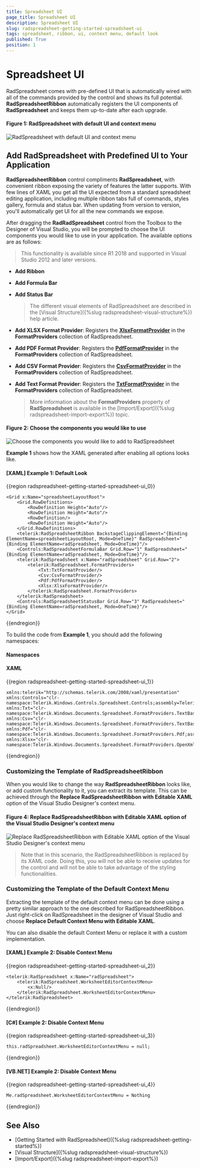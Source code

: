 ```yaml
---
title: Spreadsheet UI
page_title: Spreadsheet UI
description: Spreadsheet UI
slug: radspreadsheet-getting-started-spreadsheet-ui
tags: spreadsheet, ribbon, ui, context menu, default look
published: True
position: 1
---
```


# Spreadsheet UI

RadSpreadsheet comes with pre-defined UI that is automatically wired with all of the commands provided by the control and shows its full potential. **RadSpreadsheetRibbon** automatically registers the UI components of **RadSpreadsheet** and keeps them up-to-date after each upgrade.

#### Figure 1: RadSpreadsheet with default UI and context menu
![RadSpreadsheet with default UI and context menu](images/RadSpreadsheet_Ribbon_01.png)


## Add RadSpreadsheet with Predefined UI to Your Application

**RadSpreadsheetRibbon** control compliments **RadSpreadsheet**, with convenient ribbon exposing the variety of features the latter supports. With few lines of XAML you get all the UI expected from a standard spreadsheet editing application, including multiple ribbon tabs full of commands, styles gallery, formula and status bar. When updating from version to version, you'll automatically get UI for all the new commands we expose.

After dragging the **RadRadSpreadsheet** control from the Toolbox to the Designer of Visual Studio, you will be prompted to choose the UI components you would like to use in your application. The available options are as follows:

>This functionality is available since R1 2018 and supported in Visual Studio 2012 and later versions.

* **Add Ribbon**

* **Add Formula Bar**

* **Add Status Bar**

	> The different visual elements of RadSpreadsheet are described in the [Visual Structure]({%slug radspreadsheet-visual-structure%}) help article.

* **Add XLSX Format Provider**: Registers the [**XlsxFormatProvider**](https://docs.telerik.com/devtools/document-processing/libraries/radspreadprocessing/formats-and-conversion/xlsx/xlsxformatprovider) in the **FormatProviders** collection of RadSpreadsheet.

* **Add PDF Format Provider**: Registers the [**PdfFormatProvider**](https://docs.telerik.com/devtools/document-processing/libraries/radspreadprocessing/formats-and-conversion/pdf/pdfformatprovider) in the **FormatProviders** collection of RadSpreadsheet.

* **Add CSV Format Provider**: Registers the [**CsvFormatProvider**](https://docs.telerik.com/devtools/document-processing/libraries/radspreadprocessing/formats-and-conversion/csv/csvformatprovider) in the **FormatProviders** collection of RadSpreadsheet.

* **Add Text Format Provider**: Registers the [**TxtFormatProvider**](https://docs.telerik.com/devtools/document-processing/libraries/radspreadprocessing/formats-and-conversion/txt/txtformatprovider) in the **FormatProviders** collection of RadSpreadsheet.

	> More information about the **FormatProviders** property of **RadSpreadsheet** is available in the [Import/Export]({%slug radspreadsheet-import-export%}) topic.


#### Figure 2: Choose the components you would like to use

![Choose the components you would like to add to RadSpreadsheet](images/RadSpreadsheet_Ribbon_02.png)


**Example 1** shows how the XAML generated after enabling all options looks like.

#### [XAML] Example 1: Default Look

{{region radspreadsheet-getting-started-spreadsheet-ui_0}}

	<Grid x:Name="spreadsheetLayoutRoot">
	    <Grid.RowDefinitions>
	        <RowDefinition Height="Auto"/>
	        <RowDefinition Height="Auto"/>
	        <RowDefinition/>
	        <RowDefinition Height="Auto"/>
	    </Grid.RowDefinitions>
	    <telerik:RadSpreadsheetRibbon BackstageClippingElement="{Binding ElementName=spreadsheetLayoutRoot, Mode=OneTime}" RadSpreadsheet="{Binding ElementName=radSpreadsheet, Mode=OneTime}"/>
	    <Controls:RadSpreadsheetFormulaBar Grid.Row="1" RadSpreadsheet="{Binding ElementName=radSpreadsheet, Mode=OneTime}"/>
	    <telerik:RadSpreadsheet x:Name="radSpreadsheet" Grid.Row="2">
	        <telerik:RadSpreadsheet.FormatProviders>
	            <Txt:TxtFormatProvider/>
	            <Csv:CsvFormatProvider/>
	            <Pdf:PdfFormatProvider/>
	            <Xlsx:XlsxFormatProvider/>
	        </telerik:RadSpreadsheet.FormatProviders>
	    </telerik:RadSpreadsheet>
	    <Controls:RadSpreadsheetStatusBar Grid.Row="3" RadSpreadsheet="{Binding ElementName=radSpreadsheet, Mode=OneTime}"/>
	</Grid>
{{endregion}}


To build the code from **Example 1**, you should add the following namespaces:

#### Namespaces

#### __XAML__

{{region radspreadsheet-getting-started-spreadsheet-ui_1}}

	xmlns:telerik="http://schemas.telerik.com/2008/xaml/presentation" 
    xmlns:Controls="clr-namespace:Telerik.Windows.Controls.Spreadsheet.Controls;assembly=Telerik.Windows.Controls.Spreadsheet" 
    xmlns:Txt="clr-namespace:Telerik.Windows.Documents.Spreadsheet.FormatProviders.TextBased.Txt;assembly=Telerik.Windows.Documents.Spreadsheet"
    xmlns:Csv="clr-namespace:Telerik.Windows.Documents.Spreadsheet.FormatProviders.TextBased.Csv;assembly=Telerik.Windows.Documents.Spreadsheet" 
    xmlns:Pdf="clr-namespace:Telerik.Windows.Documents.Spreadsheet.FormatProviders.Pdf;assembly=Telerik.Windows.Documents.Spreadsheet.FormatProviders.Pdf"
    xmlns:Xlsx="clr-namespace:Telerik.Windows.Documents.Spreadsheet.FormatProviders.OpenXml.Xlsx;assembly=Telerik.Windows.Documents.Spreadsheet.FormatProviders.OpenXml" 
    
{{endregion}}

### Customizing the Template of RadSpreadsheetRibbon

When you would like to change the way **RadSpreadsheetRibbon** looks like, or add custom functionality to it, you can extract its template. This can be achieved through the **Replace RadSpreadsheetRibbon with Editable XAML** option of the Visual Studio Designer's context menu.

#### Figure 4: Replace RadSpreadsheetRibbon with Editable XAML option of the Visual Studio Designer's context menu

![Replace RadSpreadsheetRibbon with Editable XAML option of the Visual Studio Designer's context menu](images/RadSpreadsheet_Ribbon_03.png)

> Note that in this scenario, the RadSpreadsheetRibbon is replaced by its XAML code. Doing this, you will not be able to receive updates for the control and will not be able to take advantage of the styling functionalities. 



### Customizing the Template of the Default Context Menu

Extracting the template of the default context menu can be done using a pretty similar approach to the one described for RadSpreadsheetRibbon. Just right-click on RadSpreadsheet in the designer of Visual Studio and choose **Replace Default Context Menu with Editable XAML**.

You can also disable the default Context Menu or replace it with a custom implementation.


#### [XAML] Example 2: Disable Context Menu

{{region radspreadsheet-getting-started-spreadsheet-ui_2}}

	<telerik:RadSpreadsheet x:Name="radSpreadsheet">
	    <telerik:RadSpreadsheet.WorksheetEditorContextMenu>
	        <x:Null/>
	    </telerik:RadSpreadsheet.WorksheetEditorContextMenu>
	</telerik:RadSpreadsheet>
{{endregion}}

#### [C#] Example 2: Disable Context Menu

{{region radspreadsheet-getting-started-spreadsheet-ui_3}}

	this.radSpreadsheet.WorksheetEditorContextMenu = null;
{{endregion}}

#### [VB.NET] Example 2: Disable Context Menu

{{region radspreadsheet-getting-started-spreadsheet-ui_4}}

	Me.radSpreadsheet.WorksheetEditorContextMenu = Nothing
{{endregion}}


## See Also

* [Getting Started with RadSpreadsheet]({%slug radspreadsheet-getting-started%})
* [Visual Structure]({%slug radspreadsheet-visual-structure%})
* [Import/Export]({%slug radspreadsheet-import-export%})